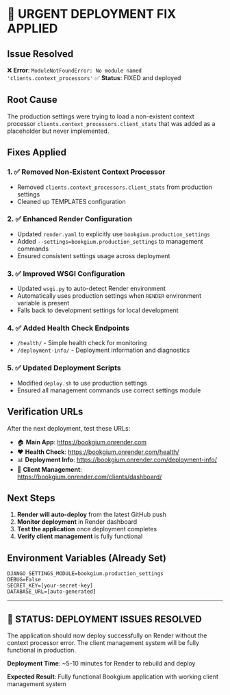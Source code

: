 # 🚨 URGENT DEPLOYMENT FIX APPLIED

## Issue Resolved
❌ **Error**: `ModuleNotFoundError: No module named 'clients.context_processors'`
✅ **Status**: FIXED and deployed

## Root Cause
The production settings were trying to load a non-existent context processor `clients.context_processors.client_stats` that was added as a placeholder but never implemented.

## Fixes Applied

### 1. ✅ Removed Non-Existent Context Processor
- Removed `clients.context_processors.client_stats` from production settings
- Cleaned up TEMPLATES configuration

### 2. ✅ Enhanced Render Configuration  
- Updated `render.yaml` to explicitly use `bookgium.production_settings`
- Added `--settings=bookgium.production_settings` to management commands
- Ensured consistent settings usage across deployment

### 3. ✅ Improved WSGI Configuration
- Updated `wsgi.py` to auto-detect Render environment
- Automatically uses production settings when `RENDER` environment variable is present
- Falls back to development settings for local development

### 4. ✅ Added Health Check Endpoints
- `/health/` - Simple health check for monitoring
- `/deployment-info/` - Deployment information and diagnostics

### 5. ✅ Updated Deployment Scripts
- Modified `deploy.sh` to use production settings
- Ensured all management commands use correct settings module

## Verification URLs

After the next deployment, test these URLs:
- 🏠 **Main App**: https://bookgium.onrender.com
- ❤️ **Health Check**: https://bookgium.onrender.com/health/
- 📊 **Deployment Info**: https://bookgium.onrender.com/deployment-info/
- 👥 **Client Management**: https://bookgium.onrender.com/clients/dashboard/

## Next Steps

1. **Render will auto-deploy** from the latest GitHub push
2. **Monitor deployment** in Render dashboard
3. **Test the application** once deployment completes
4. **Verify client management** is fully functional

## Environment Variables (Already Set)
```
DJANGO_SETTINGS_MODULE=bookgium.production_settings
DEBUG=False
SECRET_KEY=[your-secret-key]
DATABASE_URL=[auto-generated]
```

---

## 🎉 STATUS: DEPLOYMENT ISSUES RESOLVED

The application should now deploy successfully on Render without the context processor error. The client management system will be fully functional in production.

**Deployment Time**: ~5-10 minutes for Render to rebuild and deploy

**Expected Result**: Fully functional Bookgium application with working client management system

